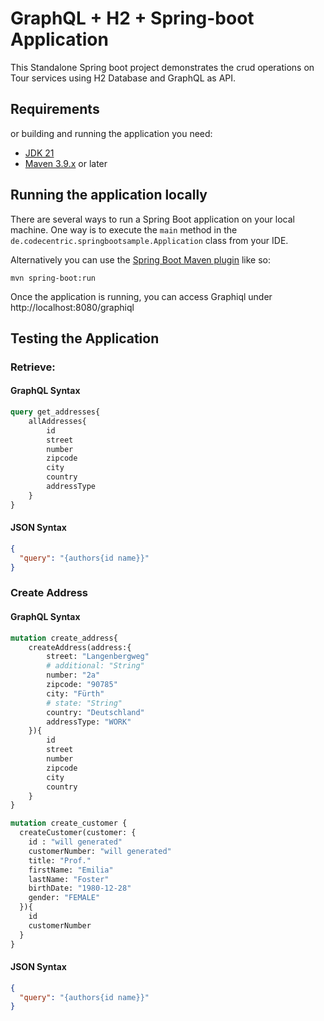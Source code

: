 # GraphQL + H2 + Spring-boot Application

This Standalone Spring boot project demonstrates the crud operations on Tour services using H2 Database and GraphQL as
API.

## Requirements

or building and running the application you need:

- [JDK 21](http://www.oracle.com/technetwork/java/javase/downloads/jdk8-downloads-2133151.html)
- [Maven 3.9.x](https://maven.apache.org) or later

## Running the application locally

There are several ways to run a Spring Boot application on your local machine. One way is to execute the `main` method
in the `de.codecentric.springbootsample.Application` class from your IDE.

Alternatively you can use
the [Spring Boot Maven plugin](https://docs.spring.io/spring-boot/docs/current/reference/html/build-tool-plugins-maven-plugin.html)
like so:

```shell
mvn spring-boot:run
```

Once the application is running, you can access Graphiql under http://localhost:8080/graphiql

## Testing the Application

### Retrieve:

#### GraphQL Syntax

```graphql
query get_addresses{
    allAddresses{
        id
        street
        number
        zipcode
        city
        country
        addressType
    }
}
```

#### JSON Syntax

```json
{
  "query": "{authors{id name}}"
}
```

### Create Address

#### GraphQL Syntax

```graphql
mutation create_address{
    createAddress(address:{
        street: "Langenbergweg"
        # additional: "String"
        number: "2a"
        zipcode: "90785"
        city: "Fürth"
        # state: "String"
        country: "Deutschland"
        addressType: "WORK"
    }){
        id
        street
        number
        zipcode
        city
        country
    }
}
```

```graphql
mutation create_customer {
  createCustomer(customer: {
    id : "will generated"
    customerNumber: "will generated"
    title: "Prof."
    firstName: "Emilia"
    lastName: "Foster"
    birthDate: "1980-12-28"
    gender: "FEMALE"
  }){
    id
    customerNumber
  }
}
```

#### JSON Syntax

```json
{
  "query": "{authors{id name}}"
}
```